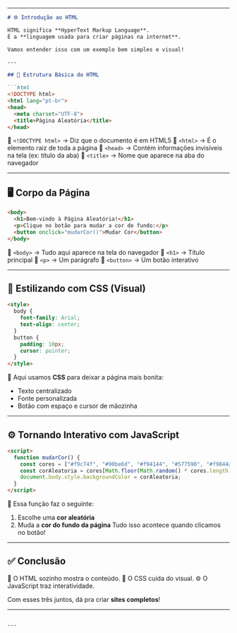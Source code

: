
---

````markdown
# 🌐 Introdução ao HTML

HTML significa **HyperText Markup Language**.  
É a **linguagem usada para criar páginas na internet**.  

Vamos entender isso com um exemplo bem simples e visual!

---

## 🧱 Estrutura Básica do HTML

```html
<!DOCTYPE html>
<html lang="pt-br">
<head>
  <meta charset="UTF-8">
  <title>Página Aleatória</title>
</head>
````

🔹 `<!DOCTYPE html>` → Diz que o documento é em HTML5
🔹 `<html>` → É o elemento raiz de toda a página
🔹 `<head>` → Contém informações invisíveis na tela (ex: título da aba)
🔹 `<title>` → Nome que aparece na aba do navegador

---

## 🖥️ Corpo da Página

```html
<body>
  <h1>Bem-vindo à Página Aleatória!</h1>
  <p>Clique no botão para mudar a cor de fundo:</p>
  <button onclick="mudarCor()">Mudar Cor</button>
</body>
```

🔹 `<body>` → Tudo aqui aparece na tela do navegador
🔹 `<h1>` → Título principal
🔹 `<p>` → Um parágrafo
🔹 `<button>` → Um botão interativo

---

## 🎨 Estilizando com CSS (Visual)

```html
<style>
  body {
    font-family: Arial;
    text-align: center;
  }
  button {
    padding: 10px;
    cursor: pointer;
  }
</style>
```

🎨 Aqui usamos **CSS** para deixar a página mais bonita:

* Texto centralizado
* Fonte personalizada
* Botão com espaço e cursor de mãozinha

---

## ⚙️ Tornando Interativo com JavaScript

```html
<script>
  function mudarCor() {
    const cores = ["#f9c74f", "#90be6d", "#f94144", "#577590", "#f9844a"];
    const corAleatoria = cores[Math.floor(Math.random() * cores.length)];
    document.body.style.backgroundColor = corAleatoria;
  }
</script>
```

🧠 Essa função faz o seguinte:

1. Escolhe uma **cor aleatória**
2. Muda a **cor do fundo da página**
   Tudo isso acontece quando clicamos no botão!

---

## ✅ Conclusão

🧩 O HTML sozinho mostra o conteúdo.
🎨 O CSS cuida do visual.
⚙️ O JavaScript traz interatividade.

Com esses três juntos, dá pra criar **sites completos**!

---

```

---



